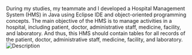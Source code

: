 During my studies, my teammate and I developed a Hospital Management System (HMS) in Java using Eclipse IDE and object-oriented programming concepts. The main objective of the HMS is to manage activities in a hospital, including patient, doctor, administrative staff, medicine, facility, and laboratory. And thus, this HMS should contain tables for all records of the patient, doctor, administrative staff, medicine, facility, and laboratory.
![Description](images/screenshot.png)
